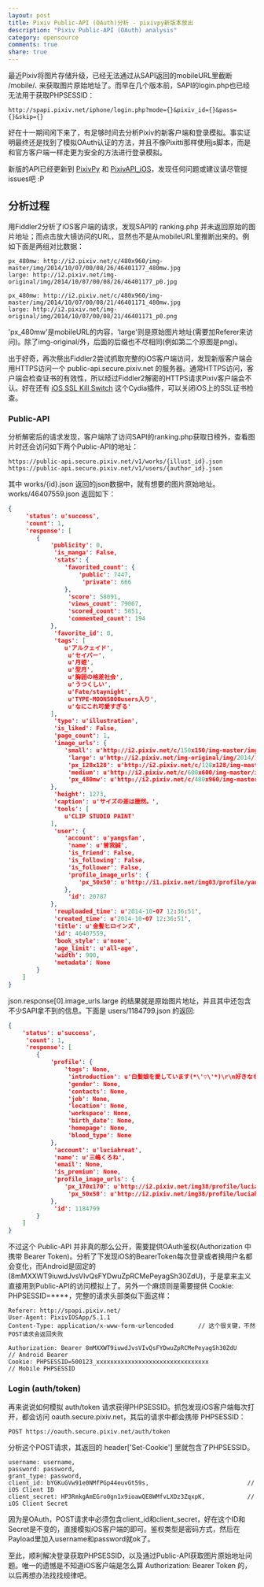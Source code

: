 ```yaml
---
layout: post
title: Pixiv Public-API (OAuth)分析 - pixivpy新版本放出
description: "Pixiv Public-API (OAuth) analysis"
category: opensource
comments: true
share: true
---
```


最近Pixiv将图片存储升级，已经无法通过从SAPI返回的mobileURL里截断 /mobile/***.*** 来获取图片原始地址了。而早在几个版本前，SAPI的login.php也已经无法用于获取PHPSESSID：

```
http://spapi.pixiv.net/iphone/login.php?mode={}&pixiv_id={}&pass={}&skip={}
```

好在十一期间闲下来了，有足够时间去分析Pixiv的新客户端和登录模拟。事实证明最终还是找到了模拟OAuth认证的方法，并且不像Pixitti那样使用js脚本，而是和官方客户端一样走更为安全的方法进行登录模拟。

新版的API已经更新到 [PixivPy](https://github.com/upbit/pixivpy) 和 [PixivAPI_iOS](https://github.com/upbit/PixivAPI_iOS)，发现任何问题或建议请尽管提issues吧 :P

## 分析过程

用Fiddler2分析了iOS客户端的请求，发现SAPI的 ranking.php 并未返回原始的图片地址；而点击放大镜访问的URL，显然也不是从mobileURL里推断出来的。例如下面是两组对比数据：

```
px_480mw: http://i2.pixiv.net/c/480x960/img-master/img/2014/10/07/00/08/26/46401177_480mw.jpg
large: http://i2.pixiv.net/img-original/img/2014/10/07/00/08/26/46401177_p0.jpg

px_480mw: http://i2.pixiv.net/c/480x960/img-master/img/2014/10/07/00/08/21/46401171_480mw.jpg
large: http://i2.pixiv.net/img-original/img/2014/10/07/00/08/21/46401171_p0.png
```

'px_480mw'是mobileURL的内容，'large'则是原始图片地址(需要加Referer来访问)。除了img-original/外，后面的后缀也不尽相同(例如第二个原图是png)。

出于好奇，再次祭出Fiddler2尝试抓取完整的iOS客户端访问，发现新版客户端会用HTTPS访问一个 public-api.secure.pixiv.net 的服务器。通常HTTPS访问，客户端会检查证书的有效性，所以经过Fiddler2解密的HTTPS请求Pixiv客户端会不认。好在还有 [iOS SSL Kill Switch](https://github.com/iSECPartners/ios-ssl-kill-switch) 这个Cydia插件，可以关闭iOS上的SSL证书检查。

### Public-API

分析解密后的请求发现，客户端除了访问SAPI的ranking.php获取日榜外，查看图片时还会访问如下两个Public-API的地址：

```
https://public-api.secure.pixiv.net/v1/works/{illust_id}.json
https://public-api.secure.pixiv.net/v1/users/{author_id}.json
```

其中 works/{id}.json 返回的json数据中，就有想要的图片原始地址。works/46407559.json 返回如下：

```json
{
     'status': u'success',
     'count': 1,
     'response': [
        {
            'publicity': 0,
             'is_manga': False,
             'stats': {
                'favorited_count': {
                    'public': 7447,
                     'private': 666
                },
                 'score': 58091,
                 'views_count': 79067,
                 'scored_count': 5851,
                 'commented_count': 194
            },
             'favorite_id': 0,
             'tags': [
                u'アルクェイド',
                 u'セイバー',
                 u'月姫',
                 u'型月',
                 u'胸囲の格差社会',
                 u'うつくしい',
                 u'Fate/staynight',
                 u'TYPE-MOON5000users入り',
                 u'なにこれ可愛すぎる'
            ],
             'type': u'illustration',
             'is_liked': False,
             'page_count': 1,
             'image_urls': {
                'small': u'http://i2.pixiv.net/c/150x150/img-master/img/2014/10/07/12/36/51/46407559_p0_master1200.jpg',
                 'large': u'http://i2.pixiv.net/img-original/img/2014/10/07/12/36/51/46407559_p0.jpg',
                 'px_128x128': u'http://i2.pixiv.net/c/128x128/img-master/img/2014/10/07/12/36/51/46407559_128x128.jpg',
                 'medium': u'http://i2.pixiv.net/c/600x600/img-master/img/2014/10/07/12/36/51/46407559_p0_master1200.jpg',
                 'px_480mw': u'http://i2.pixiv.net/c/480x960/img-master/img/2014/10/07/12/36/51/46407559_480mw.jpg'
            },
             'height': 1273,
             'caption': u'サイズの差は歴然。',
             'tools': [
                u'CLIP STUDIO PAINT'
            ],
             'user': {
                'account': u'yangsfan',
                 'name': u'曽我誠',
                 'is_friend': False,
                 'is_following': False,
                 'is_follower': False,
                 'profile_image_urls': {
                    'px_50x50': u'http://i1.pixiv.net/img03/profile/yangsfan/5539709_s.jpg'
                },
                 'id': 20787
            },
             'reuploaded_time': u'2014-10-07 12:36:51',
             'created_time': u'2014-10-07 12:36:51',
             'title': u'金髪ヒロインズ',
             'id': 46407559,
             'book_style': u'none',
             'age_limit': u'all-age',
             'width': 900,
             'metadata': None
        }
    ]
}
```

json.response[0].image_urls.large 的结果就是原始图片地址，并且其中还包含不少SAPI拿不到的信息。下面是 users/1184799.json 的返回:

```json
{
    'status': u'success',
     'count': 1,
     'response': [
        {
            'profile': {
                'tags': None,
                 'introduction': u'白髪娘を愛しています(*\'▽\'*)\r\n好きなものを好きなように描いてます！\r\nｵﾘｼﾞﾅﾙ多め｡\r\n\r\n※ﾏｲﾋﾟｸ＆ご依頼はお受けしていません｡\r\n■I don\'t accept "maipiku" application other than a friend with having met.　I am really sorry＞＜\r\n\r\n絵はたまに気まぐれで消したりします｡\r\n画像加工＆配布は一切お断りしております｡\r\n\r\n※pixivのメールには反応していませんので、何かありましたらTwitterかHPの方へお願い致します。',
                 'gender': None,
                 'contacts': None,
                 'job': None,
                 'location': None,
                 'workspace': None,
                 'birth_date': None,
                 'homepage': None,
                 'blood_type': None
            },
             'account': u'luciahreat',
             'name': u'三嶋くろね',
             'email': None,
             'is_premium': None,
             'profile_image_urls': {
                'px_170x170': u'http://i2.pixiv.net/img38/profile/luciahreat/7271308.png',
                 'px_50x50': u'http://i2.pixiv.net/img38/profile/luciahreat/7271308_s.png'
            },
             'id': 1184799
        }
    ]
}
```

不过这个 Public-API 并非真的那么公开，需要提供OAuth鉴权(Authorization 中携带 Bearer Token)。分析了下发现iOS的BearerToken每次登录或者换用户名都会变化，而Android是固定的(8mMXXWT9iuwdJvsVIvQsFYDwuZpRCMePeyagSh30ZdU)，于是拿来主义直接用到Public-API的访问模拟上了。另外一个麻烦则是需要提供 Cookie: PHPSESSID=****，完整的请求头部类似下面这样：

```
Referer: http://spapi.pixiv.net/
User-Agent: PixivIOSApp/5.1.1
Content-Type: application/x-www-form-urlencoded       // 这个很关键，不然POST请求会返回失败

Authorization: Bearer 8mMXXWT9iuwdJvsVIvQsFYDwuZpRCMePeyagSh30ZdU     // Android Bearer
Cookie: PHPSESSID=500123_xxxxxxxxxxxxxxxxxxxxxxxxxxxxxxxx            // Mobile PHPSESSID
```

### Login (auth/token)

再来说说如何模拟 auth/token 请求获得PHPSESSID。抓包发现iOS客户端每次打开，都会访问 oauth.secure.pixiv.net，其后的请求中都会携带 PHPSESSID：

```
POST https://oauth.secure.pixiv.net/auth/token
```

分析这个POST请求，其返回的 header['Set-Cookie'] 里就包含了PHPSESSID。

```
username: username,
password: password,
grant_type: password,
client_id: bYGKuGVw91e0NMfPGp44euvGt59s,                            // iOS Client ID
client_secret: HP3RmkgAmEGro0gn1x9ioawQE8WMfvLXDz3ZqxpK,            // iOS Client Secret
```

因为是OAuth，POST请求中必须包含client_id和client_secret，好在这个ID和Secret是不变的，直接模拟iOS客户端的即可。鉴权类型是密码方式，然后在Payload里加入username和password就ok了。

至此，顺利解决登录获取PHPSESSID，以及通过Public-API获取图片原始地址问题。唯一的遗憾是不知道iOS客户端是怎么算 Authorization: Bearer Token 的，以后再想办法找找规律吧。
